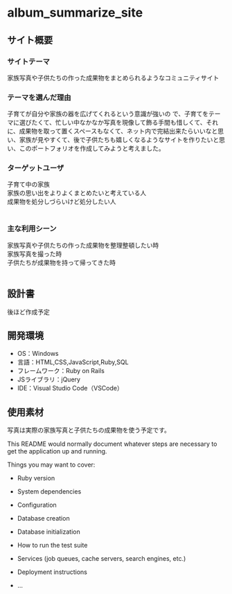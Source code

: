 # album_summarize_site

## サイト概要
### サイトテーマ
家族写真や子供たちの作った成果物をまとめられるようなコミュニティサイト
​
### テーマを選んだ理由
子育てが自分や家族の器を広げてくれるという意識が強いの で、子育てをテーマに選びたくて、忙しい中なかなか写真を現像して飾る手間も惜しくて、それに、成果物を取って置くスペースもなくて、ネット内で完結出来たらいいなと思い、家族が見やすくて、後で子供たちも嬉しくなるようなサイトを作りたいと思い、このポートフォリオを作成してみようと考えました。
​
### ターゲットユーザ
子育て中の家族  
家族の思い出をよりよくまとめたいと考えている人  
成果物を処分しづらいけど処分したい人  
​
### 主な利用シーン
家族写真や子供たちの作った成果物を整理整頓したい時  
家族写真を撮った時  
子供たちが成果物を持って帰ってきた時  
​
## 設計書
後ほど作成予定
​
## 開発環境
- OS：Windows
- 言語：HTML,CSS,JavaScript,Ruby,SQL
- フレームワーク：Ruby on Rails
- JSライブラリ：jQuery
- IDE：Visual Studio Code（VSCode）
​
## 使用素材
写真は実際の家族写真と子供たちの成果物を使う予定です。



This README would normally document whatever steps are necessary to get the
application up and running.

Things you may want to cover:

* Ruby version

* System dependencies

* Configuration

* Database creation

* Database initialization

* How to run the test suite

* Services (job queues, cache servers, search engines, etc.)

* Deployment instructions

* ...
